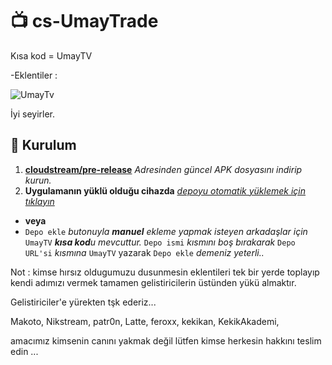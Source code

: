 # 📺 cs-UmayTrade

Kısa kod = UmayTV

-Eklentiler :                                    


![UmayTv](https://github.com/user-attachments/assets/572c4cd1-9894-4713-80e8-84aa7c72970d)


                                                                                                                               
İyi seyirler.

## 💾 Kurulum

1. **[cloudstream/pre-release](https://github.com/recloudstream/cloudstream/releases/tag/pre-release)** _Adresinden güncel APK dosyasını indirip kurun._
2. **Uygulamanın yüklü olduğu cihazda** _[depoyu otomatik yüklemek için tıklayın](https://raw.githubusercontent.com/UmayTrade/UmayTv2/refs/heads/main/repo.json)_
  - **veya**
  - `Depo ekle` _butonuyla **manuel** ekleme yapmak isteyen arkadaşlar için_ `UmayTV` _**kısa kod**u mevcuttur._ `Depo ismi` _kısmını boş bırakarak_ `Depo URL'si` _kısmına_ `UmayTV` yazarak `Depo ekle` _demeniz yeterli.._




Not : kimse hırsız oldugumuzu dusunmesin eklentileri tek bir yerde toplayıp kendi adımızı vermek tamamen gelistiricilerin üstünden yükü almaktır.

Gelistiriciler'e yürekten tşk ederiz...

Makoto, Nikstream, patr0n, Latte, feroxx, kekikan, KekikAkademi, 


amacımız kimsenin canını yakmak değil lütfen kimse herkesin hakkını teslim edin ...
